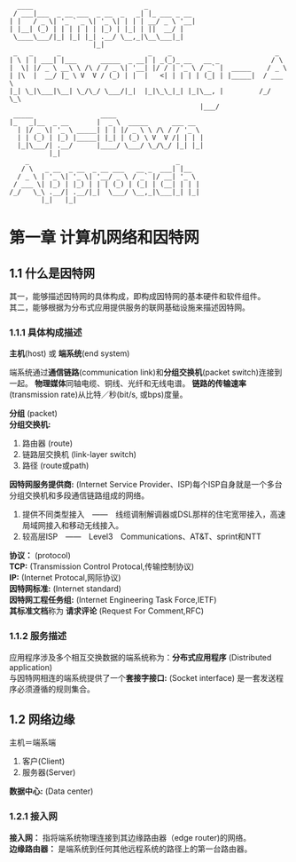 ```
  ____                            _            
 / ___|___  _ __ ___  _ __  _   _| |_ ___ _ __ 
| |   / _ \| '_ ` _ \| '_ \| | | | __/ _ \ '__|
| |__| (_) | | | | | | |_) | |_| | ||  __/ |   
 \____\___/|_| |_| |_| .__/ \__,_|\__\___|_|   
                     |_|                       
 _   _      _                      _    _                          _    
| \ | | ___| |___      _____  _ __| | _(_)_ __   __ _             / \   
|  \| |/ _ \ __\ \ /\ / / _ \| '__| |/ / | '_ \ / _` |  _____    / _ \  
| |\  |  __/ |_ \ V  V / (_) | |  |   <| | | | | (_| | |_____|  / ___ \ 
|_| \_|\___|\__| \_/\_/ \___/|_|  |_|\_\_|_| |_|\__, |         /_/   \_\
                                                |___/                   
 _____                 ____                      
|_   _|__  _ __       |  _ \  _____      ___ __  
  | |/ _ \| '_ \ _____| | | |/ _ \ \ /\ / / '_ \ 
  | | (_) | |_) |_____| |_| | (_) \ V  V /| | | |
  |_|\___/| .__/      |____/ \___/ \_/\_/ |_| |_|
          |_|                                    
    _                                     _     
   / \   _ __  _ __  _ __ ___   __ _  ___| |__  
  / _ \ | '_ \| '_ \| '__/ _ \ / _` |/ __| '_ \ 
 / ___ \| |_) | |_) | | | (_) | (_| | (__| | | |
/_/   \_\ .__/| .__/|_|  \___/ \__,_|\___|_| |_|
        |_|   |_|                               
```
     
# 第一章 计算机网络和因特网
  
## 1.1 什么是因特网
其一，能够描述因特网的具体构成，即构成因特网的基本硬件和软件组件。   
其二，能够根据为分布式应用提供服务的联网基础设施来描述因特网。

### 1.1.1 具体构成描述
**主机**(host) 或 **端系统**(end system)

端系统通过**通信链路**(communication link)和**分组交换机**(packet switch)连接到一起。
**物理媒体**同轴电缆、铜线、光纤和无线电谱。
**链路的传输速率**(transmission rate)从比特／秒(bit/s, 或bps)度量。
     
**分组** (packet)    
**分组交换机:**
1. 路由器 (route)
2. 链路层交换机 (link-layer switch)
3. 路径 (route或path)
    
**因特网服务提供商:** (Internet Service Provider、ISP)每个ISP自身就是一个多台分组交换机和多段通信链路组成的网络。
    
1. 提供不同类型接入　——　线缆调制解调器或DSL那样的住宅宽带接入，高速局域网接入和移动无线接入。     
2. 较高层ISP　——　Level3　Communications、AT&T、sprint和NTT 
    

**协议：** (protocol)   
**TCP:** (Transmission Control Protocal,传输控制协议)   
**IP:** (Internet Protocal,网际协议)   
**因特网标准:** (Internet standard)   
**因特网工程任务组:** (Internet Engineering Task Force,IETF)  
**其标准文档**称为 **请求评论** (Request For Comment,RFC)

### 1.1.2 服务描述   
  
应用程序涉及多个相互交换数据的端系统称为：**分布式应用程序** (Distributed application)   
与因特网相连的端系统提供了一个**套接字接口:** (Socket interface) 是一套发送程序必须遵循的规则集合。


## 1.2 网络边缘  
主机＝端系端
1. 客户(Client)
2. 服务器(Server)  

**数据中心:** (Data center)




### 1.2.1 接入网
**接入网：** 指将端系统物理连接到其边缘路由器（edge router)的网络。    
**边缘路由器：** 是端系统到任何其他远程系统的路径上的第一台路由器。
